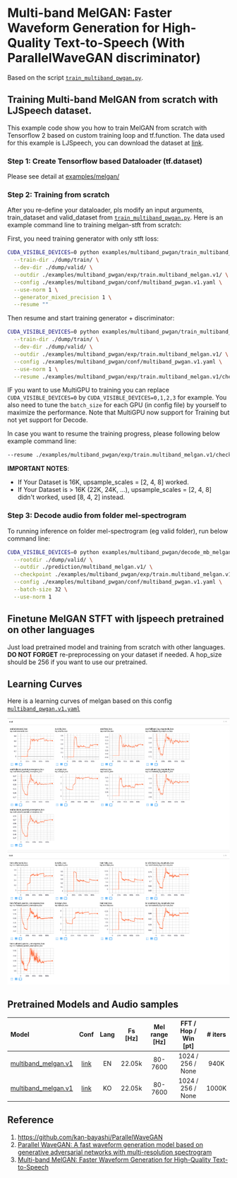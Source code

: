 # Multi-band MelGAN: Faster Waveform Generation for High-Quality Text-to-Speech (With ParallelWaveGAN discriminator)
Based on the script [`train_multiband_pwgan.py`](https://github.com/dathudeptrai/TensorflowTTS/tree/master/examples/multiband_pwgan/train_multiband_pwgan.py).

## Training Multi-band MelGAN from scratch with LJSpeech dataset.
This example code show you how to train MelGAN from scratch with Tensorflow 2 based on custom training loop and tf.function. The data used for this example is LJSpeech, you can download the dataset at  [link](https://keithito.com/LJ-Speech-Dataset/).

### Step 1: Create Tensorflow based Dataloader (tf.dataset)
Please see detail at [examples/melgan/](https://github.com/dathudeptrai/TensorflowTTS/tree/master/examples/melgan#step-1-create-tensorflow-based-dataloader-tfdataset)

### Step 2: Training from scratch
After you re-define your dataloader, pls modify an input arguments, train_dataset and valid_dataset from [`train_multiband_pwgan.py`](https://github.com/dathudeptrai/TensorflowTTS/tree/master/examples/multiband_pwgan/train_multiband_pwgan.py). Here is an example command line to training melgan-stft from scratch:

First, you need training generator with only stft loss: 

```bash
CUDA_VISIBLE_DEVICES=0 python examples/multiband_pwgan/train_multiband_pwgan.py \
  --train-dir ./dump/train/ \
  --dev-dir ./dump/valid/ \
  --outdir ./examples/multiband_pwgan/exp/train.multiband_melgan.v1/ \
  --config ./examples/multiband_pwgan/conf/multiband_pwgan.v1.yaml \
  --use-norm 1 \
  --generator_mixed_precision 1 \
  --resume ""
```

Then resume and start training generator + discriminator:

```bash
CUDA_VISIBLE_DEVICES=0 python examples/multiband_pwgan/train_multiband_pwgan.py \
  --train-dir ./dump/train/ \
  --dev-dir ./dump/valid/ \
  --outdir ./examples/multiband_pwgan/exp/train.multiband_melgan.v1/ \
  --config ./examples/multiband_pwgan/conf/multiband_pwgan.v1.yaml \
  --use-norm 1 \
  --resume ./examples/multiband_pwgan/exp/train.multiband_melgan.v1/checkpoints/ckpt-200000
```

IF you want to use MultiGPU to training you can replace `CUDA_VISIBLE_DEVICES=0` by `CUDA_VISIBLE_DEVICES=0,1,2,3` for example. You also need to tune the `batch_size` for each GPU (in config file) by yourself to maximize the performance. Note that MultiGPU now support for Training but not yet support for Decode. 

In case you want to resume the training progress, please following below example command line:

```bash
--resume ./examples/multiband_pwgan/exp/train.multiband_melgan.v1/checkpoints/ckpt-100000
```

**IMPORTANT NOTES**:

- If Your Dataset is 16K, upsample_scales = [2, 4, 8] worked.
- If Your Dataset is > 16K (22K, 24K, ...), upsample_scales = [2, 4, 8] didn't worked, used [8, 4, 2] instead.

### Step 3: Decode audio from folder mel-spectrogram
To running inference on folder mel-spectrogram (eg valid folder), run below command line:

```bash
CUDA_VISIBLE_DEVICES=0 python examples/multiband_pwgan/decode_mb_melgan.py \
  --rootdir ./dump/valid/ \
  --outdir ./prediction/multiband_melgan.v1/ \
  --checkpoint ./examples/multiband_pwgan/exp/train.multiband_melgan.v1/checkpoints/generator-940000.h5 \
  --config ./examples/multiband_pwgan/conf/multiband_pwgan.v1.yaml \
  --batch-size 32 \
  --use-norm 1
```

## Finetune MelGAN STFT with ljspeech pretrained on other languages
Just load pretrained model and training from scratch with other languages. **DO NOT FORGET** re-preprocessing on your dataset if needed. A hop_size should be 256 if you want to use our pretrained.

## Learning Curves
Here is a learning curves of melgan based on this config [`multiband_pwgan.v1.yaml`](https://github.com/dathudeptrai/TensorflowTTS/tree/master/examples/multiband_pwgan/conf/multiband_pwgan.v1.yaml)

<img src="fig/eval.png" height="300" width="850">

<img src="fig/train.png" height="300" width="850">

## Pretrained Models and Audio samples
| Model                                                                                                          | Conf                                                                                                                        | Lang  | Fs [Hz] | Mel range [Hz] | FFT / Hop / Win [pt] | # iters |
| :------                                                                                                        | :---:                                                                                                                       | :---: | :----:  | :--------:     | :---------------:    | :-----: |
| [multiband_melgan.v1](https://drive.google.com/drive/folders/1Hg82YnPbX6dfF7DxVs4c96RBaiFbh-cT?usp=sharing)             | [link](https://github.com/tensorspeech/TensorFlowTTS/tree/master/examples/multiband_pwgan/conf/multiband_pwgan.v1.yaml)          | EN    | 22.05k  | 80-7600        | 1024 / 256 / None    | 940K    |
| [multiband_melgan.v1](https://drive.google.com/drive/folders/199XCXER51PWf_VzUpOwxfY_8XDfeXuZl?usp=sharing)             | [link](https://github.com/dathudeptrai/TensorflowTTS/tree/master/examples/multiband_pwgan/conf/multiband_pwgan.v1.yaml)          | KO    | 22.05k  | 80-7600        | 1024 / 256 / None    | 1000K    |

## Reference

1. https://github.com/kan-bayashi/ParallelWaveGAN
2. [Parallel WaveGAN: A fast waveform generation model based on generative adversarial networks with multi-resolution spectrogram](https://arxiv.org/abs/1910.11480)
3. [Multi-band MelGAN: Faster Waveform Generation for High-Quality Text-to-Speech](https://arxiv.org/abs/2005.05106)